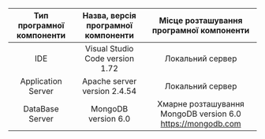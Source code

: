 |Тип програмної компоненти|Назва, версія програмної компоненти|Місце розташування програмної компоненти|
|:-----:|:-----:|:-----:|
|IDE|Visual Studio Code version 1.72|Локальний сервер|
|Application Server|Apache server version 2.4.54|Локальний сервер|
|DataBase Server|MongoDB version 6.0|Хмарне розташування MongoDB version 6.0 https://mongodb.com|
